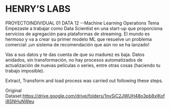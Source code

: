 # HENRY’S LABS
PROYECTOINDIVIDUAL 01 DATA 12 --Machine Learning Operations
Tema
Empezaste a trabajar como Data Scientist en una start-up que proporciona servicios de agregación para plataformas de streaming. El mundo es hermoso y va a crear su primer modelo ML que resuelve un problema comercial: ¡un sistema de recomendación que aún no se ha lanzado!

Vas a sus datos y te das cuenta de que su madurez es baja. Datos anidados, sin transformación, no hay procesos automatizados de actualización de nuevas películas o series, entre otras cosas (haciendo tu trabajo imposible).

Extract, Transform and load process was carried out following these steps.

Original Dataset:https://drive.google.com/drive/folders/1nvSjC2JWUH48o3pb8xlKofi8SNHuNWeu

